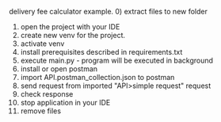 delivery fee calculator example.
0) extract files to new folder
1) open the project with your IDE
2) create new venv for the project. 
3) activate venv
4) install prerequisites described in requirements.txt
5) execute main.py - program will be executed in background
6) install or open postman
7) import API.postman_collection.json to postman
8) send request from imported "API>simple request" request
9) check response
10) stop application in your IDE
11) remove files
